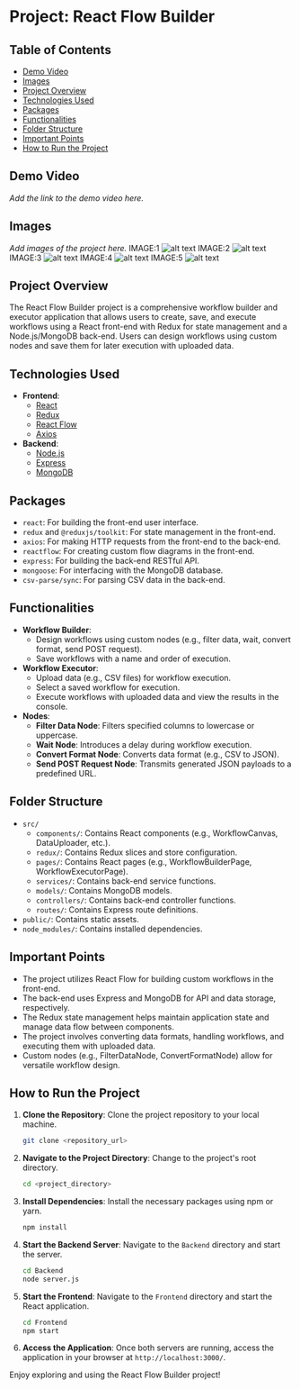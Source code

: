 # Project: React Flow Builder

## Table of Contents
- [Demo Video](#demo-video)
- [Images](#images)
- [Project Overview](#project-overview)
- [Technologies Used](#technologies-used)
- [Packages](#packages)
- [Functionalities](#functionalities)
- [Folder Structure](#folder-structure)
- [Important Points](#important-points)
- [How to Run the Project](#how-to-run-the-project)

## Demo Video
*Add the link to the demo video here.*

## Images
*Add images of the project here.*
IMAGE:1 ![alt text](image.png)
IMAGE:2 ![alt text](image-1.png)
IMAGE:3 ![alt text](image-2.png)
IMAGE:4 ![alt text](image-3.png)
IMAGE:5 ![alt text](image-4.png)
## Project Overview

The React Flow Builder project is a comprehensive workflow builder and executor application that allows users to create, save, and execute workflows using a React front-end with Redux for state management and a Node.js/MongoDB back-end. Users can design workflows using custom nodes and save them for later execution with uploaded data.

## Technologies Used

- **Frontend**:
    - [React](https://react.dev/)
    - [Redux](https://redux.js.org/)
    - [React Flow](https://reactflow.dev/)
    - [Axios](https://axios-http.com/)
- **Backend**:
    - [Node.js](https://nodejs.org/)
    - [Express](https://expressjs.com/)
    - [MongoDB](https://www.mongodb.com/)

## Packages

- `react`: For building the front-end user interface.
- `redux` and `@reduxjs/toolkit`: For state management in the front-end.
- `axios`: For making HTTP requests from the front-end to the back-end.
- `reactflow`: For creating custom flow diagrams in the front-end.
- `express`: For building the back-end RESTful API.
- `mongoose`: For interfacing with the MongoDB database.
- `csv-parse/sync`: For parsing CSV data in the back-end.

## Functionalities

- **Workflow Builder**:
    - Design workflows using custom nodes (e.g., filter data, wait, convert format, send POST request).
    - Save workflows with a name and order of execution.
- **Workflow Executor**:
    - Upload data (e.g., CSV files) for workflow execution.
    - Select a saved workflow for execution.
    - Execute workflows with uploaded data and view the results in the console.
- **Nodes**:
    - **Filter Data Node**: Filters specified columns to lowercase or uppercase.
    - **Wait Node**: Introduces a delay during workflow execution.
    - **Convert Format Node**: Converts data format (e.g., CSV to JSON).
    - **Send POST Request Node**: Transmits generated JSON payloads to a predefined URL.

## Folder Structure

- `src/`
    - `components/`: Contains React components (e.g., WorkflowCanvas, DataUploader, etc.).
    - `redux/`: Contains Redux slices and store configuration.
    - `pages/`: Contains React pages (e.g., WorkflowBuilderPage, WorkflowExecutorPage).
    - `services/`: Contains back-end service functions.
    - `models/`: Contains MongoDB models.
    - `controllers/`: Contains back-end controller functions.
    - `routes/`: Contains Express route definitions.
- `public/`: Contains static assets.
- `node_modules/`: Contains installed dependencies.

## Important Points

- The project utilizes React Flow for building custom workflows in the front-end.
- The back-end uses Express and MongoDB for API and data storage, respectively.
- The Redux state management helps maintain application state and manage data flow between components.
- The project involves converting data formats, handling workflows, and executing them with uploaded data.
- Custom nodes (e.g., FilterDataNode, ConvertFormatNode) allow for versatile workflow design.

## How to Run the Project

1. **Clone the Repository**: Clone the project repository to your local machine.
    ```bash
    git clone <repository_url>
    ```

2. **Navigate to the Project Directory**: Change to the project's root directory.
    ```bash
    cd <project_directory>
    ```

3. **Install Dependencies**: Install the necessary packages using npm or yarn.
    ```bash
    npm install
    ```

4. **Start the Backend Server**: Navigate to the `Backend` directory and start the server.
    ```bash
    cd Backend
    node server.js
    ```

5. **Start the Frontend**: Navigate to the `Frontend` directory and start the React application.
    ```bash
    cd Frontend
    npm start
    ```

6. **Access the Application**: Once both servers are running, access the application in your browser at `http://localhost:3000/`.

Enjoy exploring and using the React Flow Builder project!